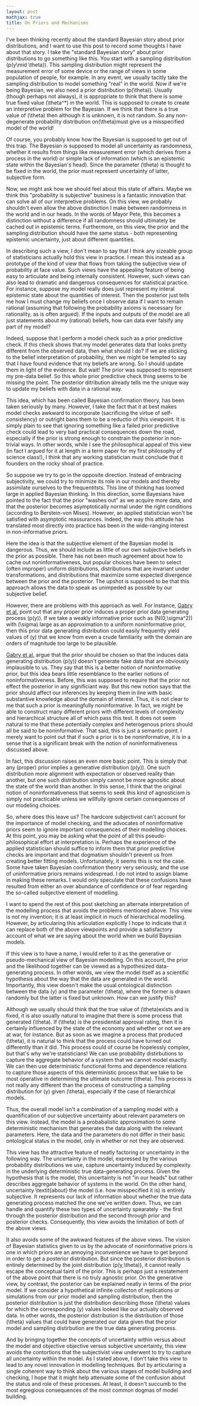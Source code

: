 ```yaml
---
layout: post
mathjax: true
title: On Priors and Mechanisms 
---
```

I've been thinking recently about the standard Bayesian story about prior distributions, and I want to use this post to record some thoughts I have about that story. I take the "standard Bayesian story" about prior distributions to go something like this. You start with a sampling distribution \(p(y\mid \theta)\). This sampling distribution might represent the measurement error of some device or the range of views in some population of people, for example. In any event, we usually tacitly take the sampling distribution to model something "real" in the world. Now if we're being Bayesian, we also need a prior distribution \(p(\theta)\). Usually (though perhaps not always), it is appropriate to think that there is some true fixed value \(\theta^*\) in the world. This is supposed to create to create an interpretive problem for the Bayesian. If we think that there is a true value of \(\theta\) then although it is unknown, it is not random. So any non-degenerate probability distribution on(\theta\)must give us a misspecified model of the world!

Of course, you probably know how the Bayesian is supposed to get out of this trap. The Bayesian is supposed to model all uncertainty as randomness, whether it results from things like measurement error (which derives from a process in the world) or simple lack of information (which is an epistemic state within the Bayesian's head). Since the parameter \(\theta\) is thought to be fixed in the world, the prior must represent uncertainty of latter, subjective form.

Now, we might ask how we should feel about this state of affairs. Maybe we think this "probability is subjective" business is a fantastic innovation that can solve all of our interpretive problems. On this view, we probably shouldn't even allow the above distinction I make between randomness in the world and in our heads. In the words of Mayor Pete, this becomes a distinction without a difference if all randomness should ultimately be cached out in epistemic terms. Furthermore, on this view, the prior and the sampling distribution should have the same status - both representing epistemic uncertainty, just about different quantities.

In describing such a view, I don't mean to say that I think any sizeable group of statisticians actually hold this view in practice. I mean this instead as a prototype of the kind of view that flows from taking the subjective view of probability at face value. Such views have the appealing feature of being easy to articulate and being internally consistent. However, such views can also lead to dramatic and dangerous consequences for statistical practice. For instance, suppose my model really does just represent my interal epistemic state about the quantities of interest. Then the posterior just tells me how I must change my beliefs once I observe data if I want to remain rational (assuming that following the probability axioms is necessary for rationality, as is often argued). If the inputs and outputs of the model are all just statements about my (rational) beliefs, how can data ever falsify any part of my model?

Indeed, suppose that I perform a model check such as a prior predictive check. If this check shows that my model generates data that looks pretty different from the observed data, then what should I do? If we are sticking to the belief interpretation of probability, then we might be tempted to say that I have found evidence that my beliefs are wrong. So I should update them in light of the evidence. But wait! The prior was supposed to represent my pre-data belief. So this whole prior predictive check thing seems to be missing the point. The posterior ditribution already tells me the unique way to update my beliefs with data in a rational way.

This idea, which has been called Bayesian confirmation theory, has been taken seriously by many. However, I take the fact that it at best makes model checks awkward to incorporate (sacrificing the virtue of self-consistency) or outright bans them to be a reductio of this viewpoint. It is simply plain to see that ignoring something like a failed prior predictive check could lead to very bad practical consequences down the road, especially if the prior is strong enough to constrain the posterior in non-trivial ways. In other words, while I see the philosophical appeal of this view (in fact I argued for it at length in a term paper for my first philosophy of science class!), I think that any working statistician must conclude that it founders on the rocky shoal of practice.

So suppose we try to go in the opposite direction. Instead of embracing subjectivity, we could try to minimize its role in our models and thereby assimilate ourselves to the frequentitsts. This line of thinking has loomed large in applied Bayesian thinking. In this direction, some Bayesians have pointed to the fact that the prior "washes out" as we acquire more data, and that the posterior becomes asymptotically normal under the right conditions (according to Berstein-von Mises). However, an applied statistician won't be satisfied with asymptotic reassurances. Indeed, the way this attitude has translated most directly into practice has been in the wide-ranging interest in non-informative priors.

Here the idea is that the subjective element of the Bayesian model is dangerous. Thus, we should include as little of our own subjective beliefs in the prior as possible. There has not been much agreement about how to cache out noninformativeness, but popular choices have been to select (often improper) uniform distributions, distributions that are invariant under transformations, and distributions that maximize some expected divergence between the prior and the posterior. The upshot is supposed to be that this approach allows the data to speak as unimpeded as possible by our subjective belief.

However, there are problems with this approach as well. For instance, [Gabry et al.][1] point out that any proper prior induces a proper prior data generating process \(p(y)\). If we take a weakly informative prior such as \(N(0,\sigma^2)\) with \(\sigma\) large as an approximation to a uniform noninformative prior, then this prior data generating distribution could easily frequently yield values of \(y\) that we know from even a crude familiarity with the domain are orders of magnitude too large to be plausible.

[Gabry et al.][1] argue that the prior should be chosen so that the induces data generating distribution \(p(y)\) doesn't generate fake data that are obviously implausible to us. They say that this is a better notion of noninformative prior, but this idea bears little resemblance to the earlier notions of noninformativeness. Before, this was supposed to require that the prior not effect the posterior in any significiant way. But this new notion says that the prior should affect our inferences by keeping them in line with basic substantive knowledge about the domain of interest. Thus, it is not clear to me that such a prior is meaningfully noninformative. In fact, we might be able to construct many different priors with different levels of complexity and hierarchical structure all of which pass this test. It does not seem natural to me that these potentially complex and heterogenous priors should all be said to be noninformative. That said, this is just a semantic point. I merely want to point out that if such a prior is to be noninformative, it is in a sense that is a significant break with the notion of noninformativeness discussed above.

In fact, this discussion raises an even more basic point. This is simply that any (proper) prior implies a generative distribution \(p(y)\). One such distribution more alignment with expectation or observed reality than another, but one such distribution simply cannot be more agnositic about the state of the world than another. In this sense, I think that the original notion of noninformativeness that seems to seek this kind of agnosticism is simply not practicable unless we willfully ignore certain consequences of our modeling choices.

So, where does this leave us? The hardcore subjectivist can't account for the importance of model checking, and the advocates of noninformative priors seem to ignore important consequences of their modelling choices. At this point, you may be asking what the point of all this pseudo-philosophical effort at interpretation is. Perhaps the experience of the applied statistician should suffice to inform them that prior predictive checks are important and that dogmatism shouldn't prevent us from creating better fitting models. Unfortunately, it seems this is not the case. Some have taken Bayesian confirmation theory very seriously, and the use of uninformative priors remains widespread. I do not inted to assign blame in making these remarks. I would only speculate that these confusions have resulted from either an over abundance of confidence or of fear regarding the so-called subjective element of modelling.

I want to spend the rest of this post sketching an alternate interpretation of the modelling process that avoids the problems mentioned above. This view is not my invention; it is at least implicit in much of hierarchical modelling. However, by articularing this articulation explicitly I hope to indicate that it can replace both of the above viewpoints and provide a satisfactory account of what we are saying about the world when we build Bayesian models.

If this view is to have a name, I would refer to it as the generative or pseudo-mechanical view of Bayesian modelling. On this account, the prior and the likelihood together can be viewed as a hypothesized data-generating process. In other words, we view the model itself as a scientific hypothesis about the way that the data are generated in the world. Importantly, this view doesn't make the usual ontological distinction between the data \(y\) and the parameter \(\theta\), where the former is drawn randomly but the latter is fixed but unknown. How can we justify this?

Although we usually should think that the true value of \(\theta\)exists and is fixed, it is also usually natural to imagine that there is some process that generated \(\theta\). If \(\theta\) is the presidential approval rating, then it is certainly influenced by the state of the economy and whether or not we are at war, for instance. But as soon as we imagine a process that produced \(\theta\), it is naturial to think that the process could have turned out differently than it did. This process could of course be hopelessly complex, but that's why we're statisticians! We can use probability distirbutions to capture the aggregate behavior of a system that we cannot model exactly. We can then use deterministic functional forms and dependence relations to capture those aspects of this deterministic process that we take to be most operative in determining the ultimate outcome \(\theta\). This process is not really any different than the process of constructing a sampling distribution for \(y\) given \(\theta\), especially if the case of hierarchical models.

Thus, the overall model isn't a combination of a sampling model with a quantification of our subjective uncertainty about relevant parameters on this view. Instead, the model is a probabalistic approximation to some deterministic mechanism that generates the data along with the relevant parameters. Here, the data and the parameters do not differ in their basic ontological status in the model, only in whether or not they are observed.

This view has the attractive feature of neatly factoring or uncertainty in the following way. The uncertainty in the model, expressed by the various probability distributions we use, capture uncertainty induced by complexity in the underlying deterministic true data-generating process. Given the hypothesis that is the model, this uncertainty is not "in our heads" but rather describes aggregate behavior of systems in the world. On the other hand, uncertainty \textit{about} the model (i.e. how misspecified it is) is entirely subjective. It represents our lack of information about whether the true data generating process matched the one we've written down. Thus, we can handle and quantify these two types of uncertainty spearately - the first through the posterior distribution and the second through prior and posterior checks. Consequently, this view avoids the limitation of both of the above views.

It also avoids some of the awkward features of the above views. The vision of Bayesian statistics given to us by the advocate of noninformative priors is one in which priors are an annoying inconvenience we have to get beyond in order to get a posterior distribution. But since the posterior distribution is entirely determined by the joint distribution \(p(y,\theta)\), it cannot really escape the conceptual taint of the prior. This is perhaps just a restatement of the above point that there is no truly agnostic prior. On the generative view, by contrast, the posterior can be explained neatly in terms of the prior model. If we consider a hypothetical infinite collecton of replications or simulations from our prior model and sampling distribution, then the posterior distribution is just the distribution describing those \(\theta\) values for which the corresponding \(y\) values looked like our actually observed data. In other words, the posterior distribution is the distribution of those \(\theta\) values that could have generated our data given that the prior model and sampling distirbution are the true data generating process.

And by bringing together the concepts of uncertainty within versus about the model and objective objective versus subjective uncertainty, this view avoids the contortions that the subjectivist view underwent to try to capture all uncertainty within the model. As I stated above, I don't take this view to lead to any novel innovation in modelling techniques. But by articularing a single coherent way to think about the various stages of model building and checking, I hope that it might help attenuate some of the confusion about the status and role of these processes. At least, it doesn't succumb to the most egregious consequences of the most common dogmas of model building.

[1]:https://rss.onlinelibrary.wiley.com/doi/full/10.1111/rssa.12378
